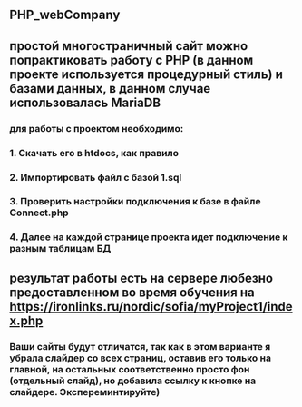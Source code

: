 ## PHP_webCompany
## простой многостраничный  сайт  можно попрактиковать работу с PHP (в данном проекте используется процедурный стиль) и базами данных, в данном случае использовалась MariaDB
### для работы с проектом необходимо:
###  1. Скачать его в htdocs, как правило
### 2. Импортировать файл с базой 1.sql
### 3. Проверить настройки подключения к базе в файле Connect.php
### 4. Далее на каждой странице проекта идет подключение к разным таблицам БД

## результат работы есть на сервере любезно предоставленном во время обучения на https://ironlinks.ru/nordic/sofia/myProject1/index.php
### Ваши сайты будут отличатся, так как в этом варианте я убрала cлайдер со всех страниц, оставив его только на главной, на остальных соответственно просто фон (отдельный слайд), но добавила ссылку к кнопке на слайдере. Экспереминтируйте)